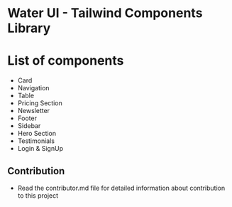 # Water UI - Tailwind Components Library

# List of components 

- Card
- Navigation
- Table
- Pricing Section
- Newsletter
- Footer
- Sidebar
- Hero Section
- Testimonials
- Login & SignUp

## Contribution 
- Read the contributor.md file for detailed information about contribution to this project 
